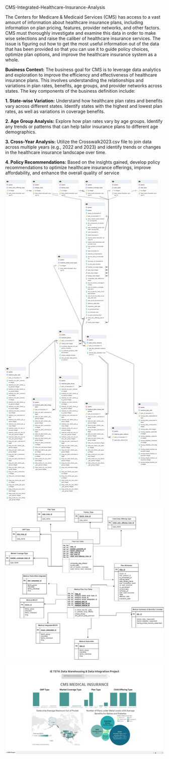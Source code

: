 CMS-Integrated-Healthcare-Insurance-Analysis

 The Centers for Medicare & Medicaid Services (CMS) has access to a vast amount of
 information about healthcare insurance plans, including information on plan pricing,
 features, provider networks, and other factors. CMS must thoroughly investigate and
 examine this data in order to make wise selections and raise the caliber of healthcare
 insurance services. The issue is figuring out how to get the most useful information out
 of the data that has been provided so that you can use it to guide policy choices,
 optimize plan options, and improve the healthcare insurance system as a whole.
 
 **Business Context:**
 The business goal for CMS is to leverage data analytics and exploration to improve the
 efficiency and effectiveness of healthcare insurance plans. This involves understanding
 the relationships and variations in plan rates, benefits, age groups, and provider
 networks across states. 
 The key components of the business definition include:
 
 **1. State-wise Variation:** Understand how healthcare plan rates and benefits vary
 across different states. Identify states with the highest and lowest plan rates, as
 well as variations in coverage benefits.

 **2. Age Group Analysis:** Explore how plan rates vary by age groups. Identify any
 trends or patterns that can help tailor insurance plans to different age
 demographics.

 **3. Cross-Year Analysis:** Utilize the Crosswalk2023.csv file to join data across
 multiple years (e.g., 2022 and 2023) and identify trends or changes in the
 healthcare insurance landscape over time.

 **4. Policy Recommendations:** Based on the insights gained, develop policy
 recommendations to optimize healthcare insurance offerings, improve
 affordability, and enhance the overall quality of service



!['EER Diagram for our structered Database'](https://github.com/NakulShiledar33/CMS-Integrated-Healthcare-Insurance-Analysis/blob/main/Datasets/relational_model.png)


!['Fact Table and Dimesnions for CMS Data Warehouse'](https://github.com/NakulShiledar33/CMS-Integrated-Healthcare-Insurance-Analysis/blob/main/Datasets/Snowflake_schema.jpeg)


!['Tableau Dashboard for generating insights from our CMS Data Warehouse'](https://github.com/NakulShiledar33/CMS-Integrated-Healthcare-Insurance-Analysis/blob/main/Datasets/image.png)

